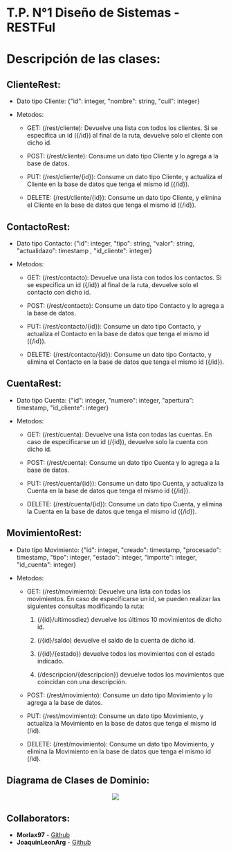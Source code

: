 # T.P. N°1 Diseño de Sistemas - RESTFul


# Descripción de las clases:

## ClienteRest:

   - Dato tipo Cliente: {"id": integer, "nombre": string, "cuil": integer}
  
   - Metodos:
      
      -  GET:  (/rest/cliente): Devuelve una lista con todos los clientes. Si se especifica un id ({/id}) al final de la ruta, devuelve solo el      cliente con dicho id.
      
      - POST: (/rest/cliente): Consume un dato tipo Cliente y lo agrega a la base de datos.
      
      - PUT: (/rest/cliente/{id}): Consume un dato tipo Cliente, y actualiza el Cliente en la base de datos que tenga el mismo id ({/id}).
      
      - DELETE: (/rest/cliente/{id}): Consume un dato tipo Cliente, y elimina el Cliente en la base de datos que tenga el mismo id ({/id}).
      
## ContactoRest:

   - Dato tipo Contacto: {"id": integer, "tipo": string, "valor": string, "actualidazo": timestamp , "id_cliente": integer}
  
   - Metodos:
      
      -  GET:  (/rest/contacto): Devuelve una lista con todos los contactos. Si se especifica un id ({/id}) al final de la ruta, devuelve solo el contacto con dicho id.
      
      - POST: (/rest/contacto): Consume un dato tipo Contacto y lo agrega a la base de datos.
      
      - PUT: (/rest/contacto/{id}): Consume un dato tipo Contacto, y actualiza el Contacto en la base de datos que tenga el mismo id ({/id}).
      
      - DELETE: (/rest/contacto/{id}): Consume un dato tipo Contacto, y elimina el Contacto en la base de datos que tenga el mismo id ({/id}).
      
## CuentaRest:

   - Dato tipo Cuenta: {"id": integer, "numero": integer, "apertura": timestamp, "id_cliente": integer}
  
   - Metodos:
      
      -  GET:  (/rest/cuenta): Devuelve una lista con todas las cuentas. En caso de especificarse un id (/{id}), devuelve solo la cuenta con dicho id.
      
      - POST: (/rest/cuenta): Consume un dato tipo Cuenta y lo agrega a la base de datos.
      
      - PUT: (/rest/cuenta/{id}): Consume un dato tipo Cuenta, y actualiza la Cuenta en la base de datos que tenga el mismo id ({/id}).
      
      - DELETE: (/rest/cuenta/{id}): Consume un dato tipo Cuenta, y elimina la Cuenta en la base de datos que tenga el mismo id ({/id}).
      
## MovimientoRest:

   - Dato tipo Movimiento: {"id": integer, "creado": timestamp, "procesado": timestamp, "tipo": integer, "estado": integer, "importe": integer, "id_cuenta": integer}
  
   - Metodos:
      
      -  GET:  (/rest/movimiento): Devuelve una lista con todas los movimientos. En caso de especificarse un id, se pueden realizar las siguientes consultas modificando la ruta:
      
           1) (/{id}/ultimosdiez) devuelve los últimos 10 movimientos de dicho id. 

           2) (/{id}/saldo) devuelve el saldo de la cuenta de dicho id.

           3) (/{id}/{estado}) devuelve todos los movimientos con el estado indicado.
           
           4) (/descripcion/{descripcion}) devuelve todos los movimientos que coincidan con una descripción.
      
      - POST: (/rest/movimiento): Consume un dato tipo Movimiento y lo agrega a la base de datos.
      
      - PUT: (/rest/movimiento): Consume un dato tipo Movimiento, y actualiza la Movimiento en la base de datos que tenga el mismo id (/id).
      
      - DELETE: (/rest/movimiento): Consume un dato tipo Movimiento, y elimina la Movimiento en la base de datos que tenga el mismo id (/id).
  
## Diagrama de Clases de Dominio:

<p align="center"> 
<img src="https://github.com/JoaquinLeonArg/DokiDoki/blob/master/Dise%C3%B1oDeSistemasUML.png">
</p>


## Collaborators:
* **Morlax97** - [Github](https://github.com/Morlax97)
* **JoaquinLeonArg** - [Github](https://github.com/JoaquinLeonArg)
